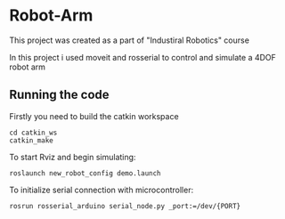 # Robot-Arm
This project was created as a part of "Industiral Robotics" course 

In this project i used moveit and rosserial to control and simulate a 4DOF robot arm

## Running the code

Firstly you need to build the catkin workspace <br>
```
cd catkin_ws
catkin_make
```

To start Rviz and begin simulating:<br>
```
roslaunch new_robot_config demo.launch 
```

To initialize serial connection with microcontroller:<br>
```
rosrun rosserial_arduino serial_node.py _port:=/dev/{PORT}
```
